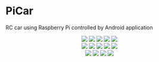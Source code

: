# PiCar
RC car using Raspberry Pi controlled by Android application

<div style="text-align:center">
    <img style="display: inline;" src="img/1.JPG" />
    <img style="display: inline;" src="img/2.JPG" />
    <img style="display: inline;" src="img/3.JPG" />
    <img style="display: inline;" src="img/4.JPG" />
    <img style="display: inline;" src="img/5.JPG" />
</div>

<div style="text-align:center">
    <img style="display: inline;" src="img/6.JPG" />
    <img style="display: inline;" src="img/7.JPG" />
    <img style="display: inline;" src="img/8.JPG" />
    <img style="display: inline;" src="img/9.JPG" />
    <img style="display: inline;" src="img/10.JPG" />
</div>

<div style="text-align:center">
    <img style="display: inline;" src="img/10.JPG" />
    <img style="display: inline;" src="img/11.JPG" />
    <img style="display: inline;" src="img/12.JPG" />
    <img style="display: inline;" src="img/13.JPG" />
</div>
